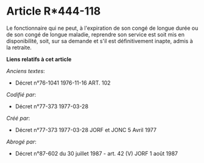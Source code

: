 # Article R*444-118

Le fonctionnaire qui ne peut, à l'expiration de son congé de longue durée ou de son congé de longue maladie, reprendre son
service est soit mis en disponibilité, soit, sur sa demande et s'il est définitivement inapte, admis à la retraite.

**Liens relatifs à cet article**

_Anciens textes_:

  - Décret n°76-1041 1976-11-16 ART. 102

_Codifié par_:

  - Décret n°77-373 1977-03-28

_Créé par_:

  - Décret n°77-373 1977-03-28 JORF et JONC 5 Avril 1977

_Abrogé par_:

  - Décret n°87-602 du 30 juillet 1987 - art. 42 (V) JORF 1 août 1987

